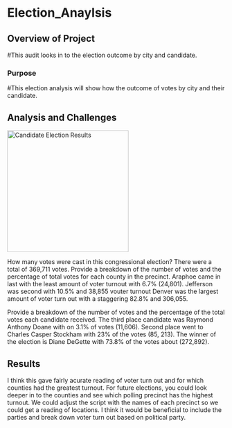 # Election_Anaylsis

## Overview of Project
#This audit looks in to the election outcome by city and candidate.

### Purpose
#This election analysis will show how the outcome of votes by city and their candidate. 

## Analysis and Challenges

<img width="280" alt="Candidate Election Results" src="https://user-images.githubusercontent.com/80402142/113526920-699abb00-9581-11eb-9d86-18bd551f6b33.png">

How many votes were cast in this congressional election?
  There were a total of 369,711 votes.
Provide a breakdown of the number of votes and the percentage of total votes for each county in the precinct.
  Araphoe came in last with the least amount of voter turnout with 6.7% (24,801).
  Jefferson was second with 10.5% and 38,855 vouter turnout
  Denver was the largest amount of voter turn out with a staggering 82.8% and 306,055.

Provide a breakdown of the number of votes and the percentage of the total votes each candidate received. 
  The third place candidate was Raymond Anthony Doane with on 3.1% of votes (11,606).
  Second place went to Charles Casper Stockham with 23% of the votes (85, 213).
  The winner of the election is Diane DeGette with 73.8% of the votes about (272,892).

## Results
I think this gave fairly acurate reading of voter turn out and for which counties had the greatest turnout. For future elections, you could look deeper in to the counties and see which polling precinct has the highest turnout. We could adjust the script with the names of each precinct so we could get a reading of locations.  I think it would be beneficial to include the parties and break down voter turn out based on political party.

